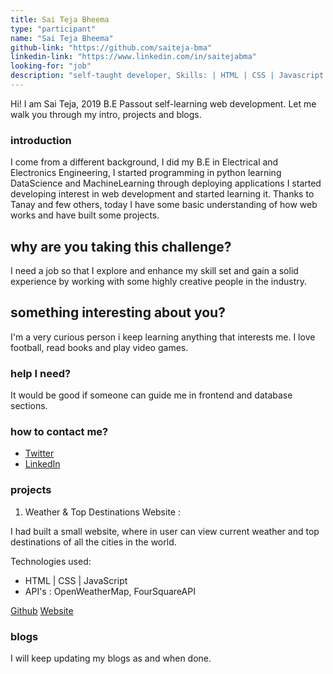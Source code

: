 ```yaml
---
title: Sai Teja Bheema
type: "participant"
name: "Sai Teja Bheema"
github-link: "https://github.com/saiteja-bma"
linkedin-link: "https://www.linkedin.com/in/saitejabma"
looking-for: "job"
description: "self-taught developer, Skills: | HTML | CSS | Javascript | learning React | MachineLearning | Python  "
---
```


Hi! I am Sai Teja, 2019 B.E Passout self-learning web development. Let me walk you through my intro, projects and blogs.

### introduction

I come from a different background, I did my B.E in Electrical and Electronics Engineering, I started programming in python learning DataScience and MachineLearning through deploying applications I started developing interest in web development and started learning it. Thanks to Tanay and few others, today I have some basic understanding of how web works and have built some projects.
  

## why are you taking this challenge?

I need a job so that I explore and enhance my skill set and gain a solid experience by working with some highly creative people in the industry.

## something interesting about you?

I'm a very curious person i keep learning anything that interests me. I love football, read books and play video games.

### help I need?

It would be good if someone can guide me in frontend and database sections.

### how to contact me?

- [Twitter](https://twitter.com/B_ma634)
- [LinkedIn](https://www.linkedin.com/in/saitejabma)

### projects

1. Weather & Top Destinations Website :

I had built a small website, where in user can view current weather and top destinations of all the cities in the world. 

Technologies used:
 * HTML | CSS | JavaScript
 * API's : OpenWeatherMap, FourSquareAPI 
 

[Github](https://github.com/saiteja-bma/Voyage-WebApp)
[Website](https://voyagebma.netlify.app/)



### blogs

 I will keep updating my blogs as and when done.

